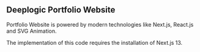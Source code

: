 ## Deeplogic Portfolio Website

Portfolio Website is powered by modern technologies like Next.js, React.js and SVG Animation.

The implementation of this code requires the installation of Next.js 13.